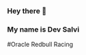 ### Hey there 👋

<!--
**M720d/M720d** is a ✨ _special_ ✨ repository because its `README.md` (this file) appears on your GitHub profile.

Here are some ideas to get you started:aldkjfa

- 🔭 I’m currently working on ...dlkfjadlfddl
- 🌱 I’m currently learning ...09..
- 👯 I’m looking to collaborate on ...fffkldgslkgfjdlkgadkfnakjd
- 🤔 I’m looking for help with ...lerjf ldskfjdlsakf

- 💬 Ask me about ....dd
- 📫 How to reach me: ....,.
- 😄 Pronouns: ...
- ⚡ Fun fact: ....
-->

### My name is Dev Salvi
#Oracle Redbull Racing

<!-- daiofjdiof -->
<!-- dghdghdgh -->







